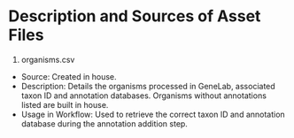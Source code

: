 # Description and Sources of Asset Files

1. organisms.csv

- Source: Created in house. 
- Description: Details the organisms processed in GeneLab, associated taxon ID and annotation databases. Organisms without annotations listed are built in house.
- Usage in Workflow: Used to retrieve the correct taxon ID and annotation database during the annotation addition step.